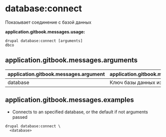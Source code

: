 # database:connect
Показывает соединение с базой данных

**application.gitbook.messages.usage:**
```
drupal database:connect [arguments]
dbco
```

## application.gitbook.messages.arguments
application.gitbook.messages.argument | application.gitbook.messages.details
---------|-------------
database | Ключ базы данных из settings.php

## application.gitbook.messages.examples
* Connects to an specified database, or the default if not arguments passed
```
drupal database:connect \
  <database>
```
